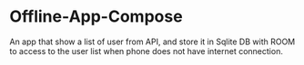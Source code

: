 # Offline-App-Compose
An app that show a list of user from API, and store it in Sqlite DB with ROOM to access to the user list when phone does not have internet connection.
